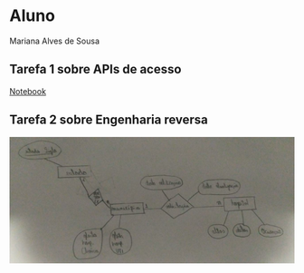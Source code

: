 # Aluno
Mariana Alves de Sousa
## Tarefa 1 sobre APIs de acesso
[Notebook](https://colab.research.google.com/drive/1I5QplFeyIQhSNXHjPKFMtxyb2QjgYlSn?usp=sharing)
## Tarefa 2 sobre Engenharia reversa
![Imagem](images/imagem1.jpeg)
